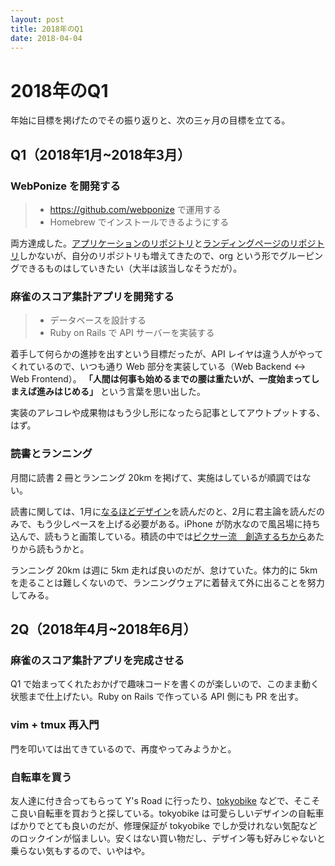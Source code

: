 ```yaml
---
layout: post
title: 2018年のQ1
date: 2018-04-04
---
```


# 2018年のQ1

年始に目標を掲げたのでその振り返りと、次の三ヶ月の目標を立てる。

## Q1（2018年1月~2018年3月）

### WebPonize を開発する

> - https://github.com/webponize で運用する
> - Homebrew でインストールできるようにする

両方達成した。[アプリケーションのリポジトリ](https://github.com/webponize/webponize)と[ランディングページのリポジトリ](https://github.com/webponize/webponize.org)しかないが、自分のリポジトリも増えてきたので、org という形でグルーピングできるものはしていきたい（大半は該当しなそうだが）。

### 麻雀のスコア集計アプリを開発する

> - データベースを設計する
> - Ruby on Rails で API サーバーを実装する

着手して何らかの進捗を出すという目標だったが、API レイヤは違う人がやってくれているので、いつも通り Web 部分を実装している（Web Backend <-> Web Frontend）。 **「人間は何事も始めるまでの腰は重たいが、一度始まってしまえば進みはじめる」** という言葉を思い出した。

実装のアレコレや成果物はもう少し形になったら記事としてアウトプットする、はず。

### 読書とランニング

月間に読書 2 冊とランニング 20km を掲げて、実施はしているが順調ではない。

読書に関しては、1月に[なるほどデザイン](/posts/2018/naruhodo-design.html)を読んだのと、2月に君主論を読んだのみで、もう少しペースを上げる必要がある。iPhone が防水なので風呂場に持ち込んで、読もうと画策している。積読の中では[ピクサー流　創造するちから](https://www.amazon.co.jp/gp/product/B00OYMOEOS/?tag=1000ch-22)あたりから読もうかと。

ランニング 20km は週に 5km 走れば良いのだが、怠けていた。体力的に 5km を走ることは難しくないので、ランニングウェアに着替えて外に出ることを努力してみる。

## 2Q（2018年4月~2018年6月）

### 麻雀のスコア集計アプリを完成させる

Q1 で始まってくれたおかげで趣味コードを書くのが楽しいので、このまま動く状態まで仕上げたい。Ruby on Rails で作っている API 側にも PR を出す。

### vim + tmux 再入門

門を叩いては出てきているので、再度やってみようかと。

### 自転車を買う

友人達に付き合ってもらって Y's Road に行ったり、[tokyobike](https://www.tokyobike.com/product.html) などで、そこそこ良い自転車を買おうと探している。tokyobike は可愛らしいデザインの自転車ばかりでとても良いのだが、修理保証が tokyobike でしか受けれない気配などのロックインが悩ましい。安くはない買い物だし、デザイン等も好みじゃないと乗らない気もするので、いやはや。
